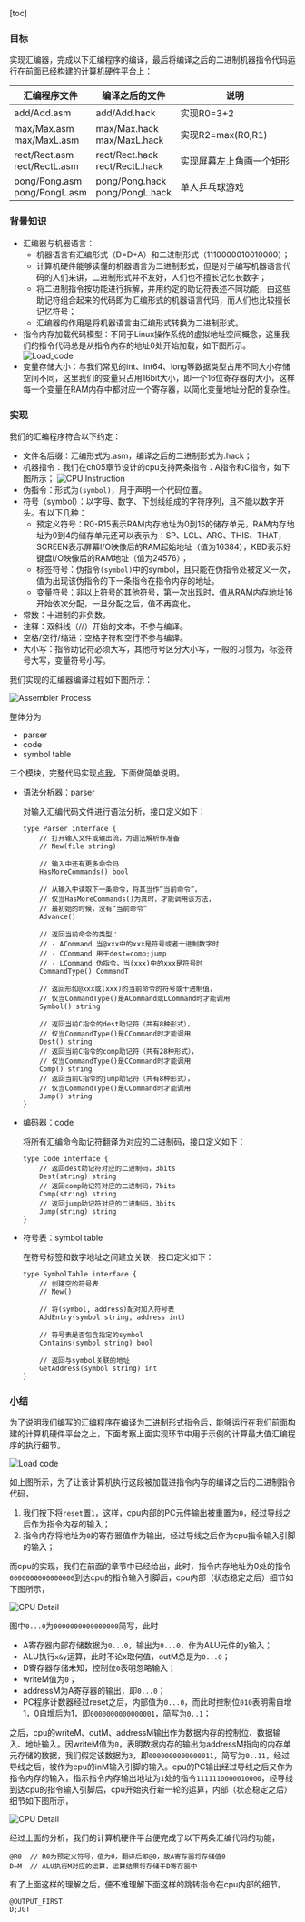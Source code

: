 

[toc]


### 目标

实现汇编器，完成以下汇编程序的编译，最后将编译之后的二进制机器指令代码运行在前面已经构建的计算机硬件平台上：

| 汇编程序文件  | 编译之后的文件 | 说明 |
| ----- | ----- | ----- |
| add/Add.asm | add/Add.hack | 实现R0=3+2 |
| max/Max.asm <br> max/MaxL.asm | max/Max.hack <br> max/MaxL.hack | 实现R2=max(R0,R1) |
| rect/Rect.asm <br> rect/RectL.asm | rect/Rect.hack <br> rect/RectL.hack | 实现屏幕左上角画一个矩形 |
| pong/Pong.asm <br> pong/PongL.asm | pong/Pong.hack <br> pong/PongL.hack | 单人乒乓球游戏 |


### 背景知识

+ 汇编器与机器语言：
	- 机器语言有汇编形式（D=D+A）和二进制形式（1110000010010000）；
	- 计算机硬件能够读懂的机器语言为二进制形式，但是对于编写机器语言代码的人们来讲，二进制形式并不友好，人们也不擅长记忆长数字；
	- 将二进制指令按功能进行拆解，并用约定的助记符表述不同功能，由这些助记符组合起来的代码即为汇编形式的机器语言代码，而人们也比较擅长记忆符号；
	- 汇编器的作用是将机器语言由汇编形式转换为二进制形式。
+ 指令内存加载代码模型：不同于Linux操作系统的虚拟地址空间概念，这里我们的指令代码总是从指令内存的地址0处开始加载，如下图所示。
	![Load_code](/img/ch06_Load_code.png)
+ 变量存储大小：与我们常见的int、int64、long等数据类型占用不同大小存储空间不同，这里我们的变量只占用16bit大小，即一个16位寄存器的大小，这样每一个变量在RAM内存中都对应一个寄存器，以简化变量地址分配的复杂性。


### 实现

我们的汇编程序符合以下约定：

+ 文件名后缀：汇编形式为.asm，编译之后的二进制形式为.hack；
+ 机器指令：我们在ch05章节设计的cpu支持两条指令：A指令和C指令，如下图所示；
	![CPU Instruction](/img/ch06_CPU_Instruction.png)
+ 伪指令：形式为`(symbol)`，用于声明一个代码位置。
+ 符号（symbol）：以字母、数字、下划线组成的字符序列，且不能以数字开头。有以下几种：
	- 预定义符号：R0-R15表示RAM内存地址为0到15的储存单元，RAM内存地址为0到4的储存单元还可以表示为：SP、LCL、ARG、THIS、THAT，SCREEN表示屏幕I/O映像后的RAM起始地址（值为16384），KBD表示好键盘I/O映像后的RAM地址（值为24576）；
	- 标签符号：伪指令`(symbol)`中的symbol，且只能在伪指令处被定义一次，值为出现该伪指令的下一条指令在指令内存的地址。
	- 变量符号：非以上符号的其他符号，第一次出现时，值从RAM内存地址16开始依次分配，一旦分配之后，值不再变化。
+ 常数：十进制的非负数。
+ 注释：双斜线（//）开始的文本，不参与编译。
+ 空格/空行/缩进：空格字符和空行不参与编译。
+ 大小写：指令助记符必须大写，其他符号区分大小写，一般的习惯为，标签符号大写，变量符号小写。


我们实现的汇编器编译过程如下图所示：

![Assembler Process](/img/ch06_Assembler_Process.png)

整体分为

+ parser
+ code
+ symbol table

三个模块，完整代码实现[点我](https://github.com/xsddz/Advanced-Golang-Programming/tree/master/tinyassembler)，下面做简单说明。

+ 语法分析器：parser

	对输入汇编代码文件进行语法分析，接口定义如下：

	```
	type Parser interface {
		// 打开输入文件或输出流，为语法解析作准备
		// New(file string)

		// 输入中还有更多命令吗
		HasMoreCommands() bool

		// 从输入中读取下一条命令，将其当作“当前命令”，
		// 仅当HasMoreCommands()为真时，才能调用该方法，
		// 最初始的时候，没有“当前命令”
		Advance()

		// 返回当前命令的类型：
		// - ACommand 当@xxx中的xxx是符号或者十进制数字时
		// - CCommand 用于dest=comp;jump
		// - LCommand 伪指令，当(xxx)中的xxx是符号时
		CommandType() CommandT

		// 返回形如@xxx或(xxx)的当前命令的符号或十进制值，
		// 仅当CommandType()是ACommand或LCommand时才能调用
		Symbol() string

		// 返回当前C指令的dest助记符（共有8种形式），
		// 仅当CommandType()是CCommand时才能调用
		Dest() string
		// 返回当前C指令的comp助记符（共有28种形式），
		// 仅当CommandType()是CCommand时才能调用
		Comp() string
		// 返回当前C指令的jump助记符（共有8种形式），
		// 仅当CommandType()是CCommand时才能调用
		Jump() string
	}
	```

+ 编码器：code

	将所有汇编命令助记符翻译为对应的二进制码，接口定义如下：

	```
	type Code interface {
		// 返回dest助记符对应的二进制码，3bits
		Dest(string) string
		// 返回comp助记符对应的二进制码，7bits
		Comp(string) string
		// 返回jump助记符对应的二进制码，3bits
		Jump(string) string
	}
	```

+ 符号表：symbol table

	在符号标签和数字地址之间建立关联，接口定义如下：

	```
	type SymbolTable interface {
		// 创建空的符号表
		// New()

		// 将(symbol, address)配对加入符号表
		AddEntry(symbol string, address int)

		// 符号表是否包含指定的symbol
		Contains(symbol string) bool

		// 返回与symbol关联的地址
		GetAddress(symbol string) int
	}
	```


### 小结

为了说明我们编写的汇编程序在编译为二进制形式指令后，能够运行在我们前面构建的计算机硬件平台之上，下面考察上面实现环节中用于示例的计算最大值汇编程序的执行细节。

![Load code](/img/ch06_Load_code.png)

如上图所示，为了让该计算机执行这段被加载进指令内存的编译之后的二进制指令代码，
1. 我们按下将`reset`置`1`，这样，cpu内部的PC元件输出被重置为`0`，经过导线之后作为指令内存的输入；
2. 指令内存将地址为`0`的寄存器值作为输出，经过导线之后作为cpu指令输入引脚的输入；

而cpu的实现，我们在前面的章节中已经给出，此时，指令内存地址为0处的指令`0000000000000000`到达cpu的指令输入引脚后，cpu内部（状态稳定之后）细节如下图所示，

![CPU Detail](/img/ch06_CPU_Detail_000.png)

图中`0...0`为`0000000000000000`简写，此时
+ A寄存器内部存储数据为`0...0`，输出为`0...0`，作为ALU元件的y输入；
+ ALU执行`x&y`运算，此时不论x取何值，outM总是为`0...0`；
+ D寄存器存储未知，控制位`0`表明忽略输入；
+ writeM值为`0`；
+ addressM为A寄存器的输出，即`0...0`；
+ PC程序计数器经过reset之后，内部值为`0...0`，而此时控制位`010`表明需自增1，0自增后为1，即`0000000000000001`，简写为`0..1`；

之后，cpu的writeM、outM、addressM输出作为数据内存的控制位、数据输入、地址输入。因writeM值为`0`，表明数据内存的输出为addressM指向的内存单元存储的数据，我们假定该数据为`3`，即`0000000000000011`，简写为`0..11`，经过导线之后，被作为cpu的inM输入引脚的输入。cpu的PC输出经过导线之后又作为指令内存的输入，指示指令内存输出地址为`1`处的指令`1111110000010000`，经导线到达cpu的指令输入引脚后，cpu开始执行新一轮的运算，内部（状态稳定之后）细节如下图所示，

![CPU Detail](/img/ch06_CPU_Detail_001.png)

经过上面的分析，我们的计算机硬件平台便完成了以下两条汇编代码的功能，

```
@R0  // R0为预定义符号，值为0，翻译后即@0，故A寄存器将存储值0
D=M  // ALU执行M对应的运算，运算结果将存储于D寄存器中
```

有了上面这样的理解之后，便不难理解下面这样的跳转指令在cpu内部的细节。

```
@OUTPUT_FIRST
D;JGT
```

